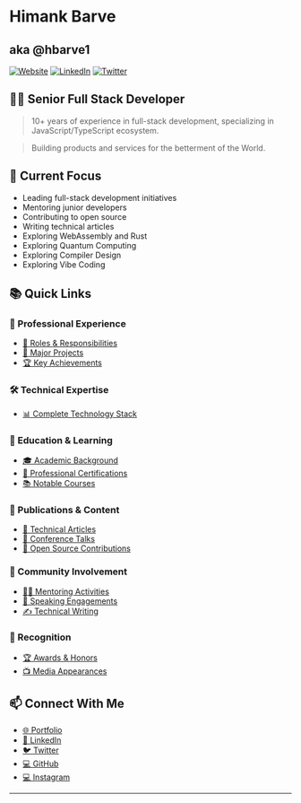 <!-- @format -->

# Himank Barve

## aka @hbarve1

<a href="https://hbarve1.com" target="_blank" rel="noopener noreferrer">![Website](https://img.shields.io/website?label=hbarve1.com&style=for-the-badge&url=https%3A%2F%2Fhbarve1.com)</a>
<a href="https://linkedin.com/in/hbarve1" target="_blank" rel="noopener noreferrer">![LinkedIn](https://img.shields.io/badge/LinkedIn-Connect-blue?style=for-the-badge&logo=linkedin)</a>
<a href="https://twitter.com/hbarve1" target="_blank" rel="noopener noreferrer">![Twitter](https://img.shields.io/badge/Twitter-Follow-blue?style=for-the-badge&logo=twitter)</a>

## 👨‍💻 Senior Full Stack Developer

> 10+ years of experience in full-stack development, specializing in JavaScript/TypeScript ecosystem.

> Building products and services for the betterment of the World.

## 🌟 Current Focus

- Leading full-stack development initiatives
- Mentoring junior developers
- Contributing to open source
- Writing technical articles
- Exploring WebAssembly and Rust
- Exploring Quantum Computing
- Exploring Compiler Design
- Exploring Vibe Coding

## 📚 Quick Links

### 💼 Professional Experience
- [👥 Roles & Responsibilities](content/experience/roles.md)
- [🚀 Major Projects](content/experience/projects/projects.md)
- [🏆 Key Achievements](content/experience/achievements.md)

### 🛠️ Technical Expertise
- [📊 Complete Technology Stack](content/expertise/tech-stack.md)
<!-- - [💻 Programming Languages](content/expertise/languages.md) -->
<!-- - [🔧 Frameworks & Libraries](content/expertise/frameworks.md) -->
<!-- - [🗄️ Databases & Storage](content/expertise/databases.md) -->
<!-- - [☁️ Cloud Platforms](content/expertise/cloud.md) -->
<!-- - [🛠️ Development Tools](content/expertise/tools.md) -->

### 📖 Education & Learning
- [🎓 Academic Background](content/education/degrees.md)
- [📜 Professional Certifications](content/education/certifications.md)
- [📚 Notable Courses](content/education/courses.md)

### 📝 Publications & Content
- [📰 Technical Articles](content/publications/articles.md)
- [🎤 Conference Talks](content/publications/talks.md)
- [🌟 Open Source Contributions](content/publications/opensource.md)

### 🤝 Community Involvement
- [👨‍🏫 Mentoring Activities](content/community/mentoring.md)
- [🎯 Speaking Engagements](content/community/speaking.md)
- [✍️ Technical Writing](content/community/writing.md)

### 🏅 Recognition
- [🏆 Awards & Honors](content/recognition/awards.md)
- [📺 Media Appearances](content/recognition/media.md)


## 📫 Connect With Me

- [🌐 Portfolio](https://hbarve1.com)
- [💼 LinkedIn](https://linkedin.com/in/hbarve1)
- [🐦 Twitter](https://twitter.com/hbarve1)
- [💻 GitHub](https://github.com/hbarve1)
- [💻 Instagram](https://www.instagram.com/hbarve1.official/)

---

<!-- <details>
  <summary>📊 GitHub Stats</summary>
  
  <img align="left" alt="GitHub Stats" src="https://github-readme-stats.vercel.app/api?username=hbarve1&show_icons=true&hide_border=false&title_color=ff652f&icon_color=FFE400&bg_color=09131B&text_color=ffffff&border_color=0c1a25" />
  
  <img align="left" alt="Top Languages" src="https://github-readme-stats.vercel.app/api/top-langs/?username=hbarve1&layout=compact&theme=dark" />
  
  <img src="https://github-profile-trophy.vercel.app/?username=hbarve1&theme=darkhub&no-frame=true&no-bg=true&margin-w=4" />
</details> -->

<!-- Reference
https://github.com/codeSTACKr/codeSTACKr
https://github.com/shorwood/shorwood/blob/main/README.md
-->
